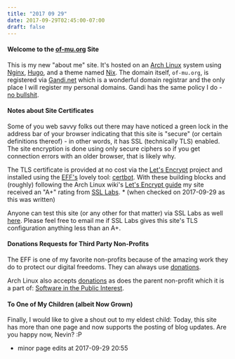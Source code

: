 ```yaml
---
title: "2017 09 29"
date: 2017-09-29T02:45:00-07:00
draft: false
---
```


#### Welcome to the [of-mu.org](https://of-mu.org/) Site

This is my new "about me" site. It's hosted on an [Arch Linux](https://wiki.archlinux.org/index.php/Arch_Linux) system using [Nginx](http://nginx.org/), [Hugo](https://gohugo.io/), and a theme named [Nix](https://themes.gohugo.io/hugo-theme-nix/). The domain itself, ```of-mu.org```, is registered via [Gandi.net](https://www.gandi.net/) which is a wonderful domain registrar and the only place I will register my personal domains.  Gandi has the same policy I do - [no bullshit](https://www.gandi.net/en/no-bullshit).

#### Notes about Site Certificates

Some of you web savvy folks out there may have noticed a green lock in the address bar of your browser indicating that this site is "secure" (or certain definitions thereof) - in other words, it has SSL (technically TLS) enabled. The site encryption is done using only secure ciphers so if you get connection errors with an older browser, that is likely why.

The TLS certificate is provided at no cost via the [Let's Encrypt](https://letsencrypt.org/) project and installed using the  [EFF's](https://www.eff.org/) lovely tool: [certbot](https://certbot.eff.org/). With these building blocks and (roughly) following the Arch Linux wiki's [Let's Encrypt guide](https://wiki.archlinux.org/index.php/Let%E2%80%99s_Encrypt) my site received an "A+" rating from [SSL Labs](https://www.ssllabs.com/). * (when checked on 2017-09-29 as this was written)

Anyone can test this site (or any other for that matter) via SSL Labs as well [here](https://ssllabs.com/ssltest/analyze.html?d=of-mu.org&latest). Please feel free to email me if SSL Labs gives this site's TLS configuration anything less than an A+.

#### Donations Requests for Third Party Non-Profits

The EFF is one of my favorite non-profits because of the amazing work they do to protect our digital freedoms. They can always use [donations](https://supporters.eff.org/donate).

Arch Linux also accepts [donations](https://www.archlinux.org/donate/) as does the parent non-profit which it is a part of: [Software in the Public Interest](http://www.spi-inc.org/).

#### To One of My Children (albeit Now Grown)

Finally, I would like to give a shout out to my eldest child: Today, this site has more than one page and now supports the posting of blog updates. Are you happy now, Nevin? :P

* minor page edits at 2017-09-29 20:55
